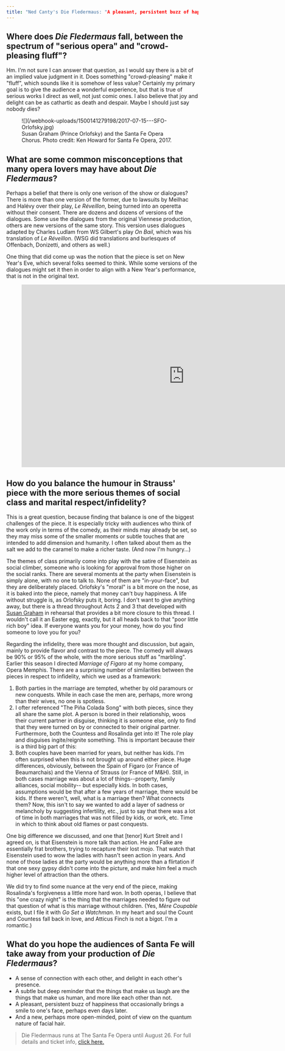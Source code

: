 ```yaml
---
title: "Ned Canty's Die Fledermaus: "A pleasant, persistent buzz of happiness.""
---
```


## Where does *Die Fledermaus* fall, between the spectrum of "serious opera" and "crowd-pleasing fluff"?

Hm. I'm not sure I can answer that question, as I would say there is a bit of an implied value judgment in it.  Does something "crowd-pleasing" make it "fluff", which sounds like it is somehow of less value? Certainly my primary goal is to give the audience a wonderful experience, but that is true of serious works I direct as well, not just comic ones. I also believe that joy and delight can be as cathartic as death and despair.  Maybe I should just say nobody dies?

<figure data-type="image">
![](/webhook-uploads/1500141279198/2017-07-15---SFO-Orlofsky.jpg)
<figcaption>Susan Graham (Prince Orlofsky) and the Santa Fe Opera Chorus. Photo credit: Ken Howard for Santa Fe Opera, 2017.</figcaption>
</figure>
 
## What are some common misconceptions that many opera lovers may have about *Die Fledermaus*?

Perhaps a belief that there is only one verison of the show or dialogues?  There is more than one version of the former, due to lawsuits by Meilhac and Halévy over their play, *Le Réveillon*, being turned into an operetta without their consent.  There are dozens and dozens of versions of the dialogues.  Some use the dialogues from the original Viennese production, others are new versions of the same story.  This version uses dialogues adapted by Charles Ludlam from WS Gilbert's play *On Bail*, which was his translation of *Le Réveillon*.  (WSG did translations and burlesques of Offenbach, Donizetti, and others as well.)  

One thing that did come up was the notion that the piece is set on New Year's Eve, which several folks seemed to think.  While some versions of the dialogues might set it then in order to align with a New Year's performance, that is not in the original text.

<figure data-type="video">
<iframe width="854" height="480" src="https://www.youtube.com/embed/Z1IzKcpPW3w" frameborder="0" allowfullscreen></iframe>
</figure>
 
## How do you balance the humour in Strauss' piece with the more serious themes of social class and marital respect/infidelity?

This is a great question, because finding that balance is one of the biggest challenges of the piece. It is especially tricky with audiences who think of the work only in terms of the comedy, as their minds may already be set, so they may miss some of the smaller moments or subtle touches that are intended to add dimension and humanity.  I often talked about them as the salt we add to the caramel to make a richer taste. (And now I'm hungry...)

The themes of class primarily come into play with the satire of Eisenstein as social climber, someone who is looking for approval from those higher on the social ranks.  There are several moments at the party when Eisenstein is simply alone, with no one to talk to.  None of them are "in-your-face", but they are deliberately placed.   Orlofsky's "moral" is a bit more on the nose, as it is baked into the piece, namely that money can't buy happiness.  A life without struggle is, as Orlofsky puts it, boring.  I don't want to give anything away, but there is a thread throughout Acts 2 and 3 that developed with [Susan Graham](/scene/people/susan-graham/) in rehearsal that provides a bit more closure to this thread.  I wouldn't call it an Easter egg, exactly, but it all heads back to that "poor little rich boy" idea.  If everyone wants you for your money, how do you find someone to love you for you?

Regarding the infidelity, there was more thought and discussion, but again, mainly to provide flavor and contrast to the piece.  The comedy will always be 90% or 95% of the whole, with the more serious stuff as "marbling".  Earlier this season I directed *Marriage of Figaro* at my home company, Opera Memphis.  There are a surprising number of similarities between the pieces in respect to infidelity, which we used as a framework: 

1. Both parties in the marriage are tempted, whether by old paramours or new conquests.  While in each case the men are, perhaps, more wrong than their wives, no one is spotless.
2. I ofter referenced "The Piña Colada Song" with both pieces, since they all share the same plot.  A person is bored in their relationship, woos their current partner in disguise, thinking it is someone else, only to find that they were turned on by or connected to their original partner.  Furthermore, both the Countess and Rosalinda get into it!  The role play and disguises ingite/reignite something.  This is important because their is a third big part of this:
3. Both couples have been married for years, but neither has kids.  I'm often surprised when this is not brought up around either piece.  Huge differences, obviously, between the Spain of Figaro (or France of Beaumarchais) and the Vienna of Strauss (or France of M&H).  Still, in both cases marriage was about a lot of things--property, family alliances, social mobility-- but especially kids.  In both cases, assumptions would be that after a few years of marriage, there would be kids.  If there weren't, well, what is a marriage then?  What connects them? Now, this isn't to say we wanted to add a layer of sadness or melancholy by suggesting infertility, etc., just to say that there was a lot of time in both marriages that was not filled by kids, or work, etc. Time in which to think about old flames or past conquests.

One big difference we discussed, and one that [tenor] Kurt Streit and I agreed on, is that Eisenstein is more talk than action.  He and Falke are essentially frat brothers, trying to recapture their lost mojo.  That watch that Eisenstein used to wow the ladies with hasn't seen action in years.  And none of those ladies at the party would be anything more than a flirtation if that one sexy gypsy didn't come into the picture, and make him feel a much higher level of attraction than the others.

We did try to find some nuance at the very end of the piece, making Rosalinda's forgiveness a little more hard won.  In both operas, I believe that this "one crazy night" is the thing that the marriages needed to figure out that question of what is this marriage without children.  (Yes, *Mère Coupable* exists, but I file it with *Go Set a Watchman*. In my heart and soul the Count and Countess fall back in love, and Atticus Finch is not a bigot.  I'm a romantic.)

## What do you hope the audiences of Santa Fe will take away from your production of *Die Fledermaus*? 

- A sense of connection with each other, and delight in each other's presence.  
- A subtle but deep reminder that the things that make us laugh are the things that make us human, and more like each other than not.  
- A pleasant, persistent buzz of happiness that occasionally brings a smile to one's face, perhaps even days later.  
- And a new, perhaps more open-minded, point of view on the quantum nature of facial hair.

>Die Fledermaus runs at The Santa Fe Opera until August 26. For full details and ticket info, [click here.](https://www.santafeopera.org/operas-and-ticketing/die-fledermaus)
